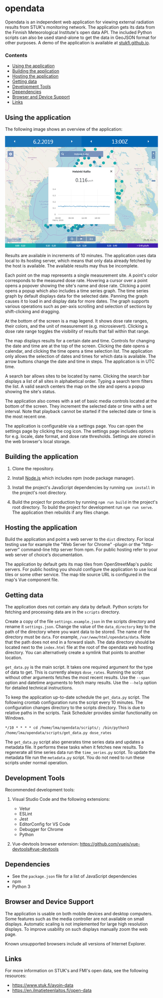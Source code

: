 # opendata

Opendata is an independent web application for viewing external radiation results from STUK's monitoring network. The application gets its data from the Finnish Meteorological Institute's open data API.  The included Python scripts can also be used stand-alone to get the data in GeoJSON format for other purposes. A demo of the application is available at [stukfi.github.io](https://stukfi.github.io/).

### Contents
- [Using the application](#using-the-application)
- [Building the application](#building-the-application)
- [Hosting the application](#hosting-the-application)
- [Getting data](#getting-data)
- [Development Tools](#development-tools)
- [Dependencies](#dependencies)
- [Browser and Device Support](#browser-and-device-support)
- [Links](#links)

## Using the application

The following image shows an overview of the application:

![](docs/overview.PNG)

Results are available in increments of 10 minutes. The application uses data local to its hosting server, which means that only data already fetched by the host is available. The available results may thus be incomplete.

Each point on the map represents a single measurement site. A point's color corresponds to the measured dose rate. Hovering a cursor over a point opens a popover showing the site's name and dose rate. Clicking a point opens a popup which also includes a time series graph. The time series graph by default displays data for the selected date. Panning the graph causes it to load in and display data for more dates. The graph supports various operations such as per-axis scrolling and selection of sections by shift-clicking and dragging.

At the bottom of the screen is a map legend. It shows dose rate ranges, their colors, and the unit of measurement (e.g. microsievert). Clicking a dose rate range toggles the visibility of results that fall within that range.

The map displays results for a certain date and time. Controls for changing the date and time are at the top of the screen. Clicking the date opens a calendar, and clicking the time opens a time selection list. The application only allows the selection of dates and times for which data is available. The arrow buttons change the date and time in steps. The application is in UTC time.

A search bar allows sites to be located by name. Clicking the search bar displays a list of all sites in alphabetical order. Typing a search term filters the list. A valid search centers the map on the site and opens a popup showing the site's status.

The application also comes with a set of basic media controls located at the bottom of the screen. They increment the selected date or time with a set interval. Note that playback cannot be started if the selected date or time is the most recent one.

The application is configurable via a settings page. You can open the settings page by clicking the cog icon. The settings page includes options for e.g. locale, date format, and dose rate thresholds. Settings are stored in the web browser's local storage.


## Building the application

1. Clone the repository.

2. Install [Node.js](https://nodejs.org) which includes npm (node package manager).

3. Install the project's JavaScript dependencies by running `npm install` in the project's root directory.

4. Build the project for production by running `npm run build` in the project's root directory. To build the project for development run `npm run serve`. The application then rebuilds if any files change.

## Hosting the application

Build the application and point a web server to the `dist` directory. For local testing use for example the "Web Server for Chrome" -plugin or the "http-server" command-line http server from npm. For public hosting refer to your web server of choice's documentation.

The application by default gets its map tiles from OpenStreetMap's public servers. For public hosting you should configure the application to use local tiles or some other service. The map tile source URL is configured in the map's Vue component file.

## Getting data

The application does not contain any data by default. Python scripts for fetching and processing data are in the `scripts` directory.

Create a copy of the file `settings.example.json` in the scripts directory and rename it `settings.json`. Change the value of the `data_directory` key to the path of the directory where you want data to be stored. The name of the directory must be `data`. For example, `/var/www/html/opendata/data`. Note that the path does not end in a forward slash. The data directory should be located next to the `index.html` file at the root of the opendata web hosting directory. You can alternatively create a symlink that points to another location.

`get_data.py` is the main script. It takes one required argument for the type of data to get. This is currently always `dose_rates`. Running the script without other arguments fetches the most recent results. Use the `--span` option and datetime arguments to fetch many results. Use the `--help` option for detailed technical instructions.

To keep the application up-to-date schedule the `get_data.py` script. The following crontab configuration runs the script every 10 minutes. The configuration changes directory to the scripts directory. This is due to relative paths in the scripts. Task Scheduler provides similar functionality on Windows.

`*/10 * * * * cd /home/lma/opendata/scripts/; /bin/python3 /home/lma/opendata/scripts/get_data.py dose_rates`

The `get_data.py` script also generates time series data and updates a metadata file. It performs these tasks when it fetches new results. To regenerate all time series data run the `time_series.py` script. To update the metadata file run the `metadata.py` script. You do not need to run these scripts under normal operation.

## Development Tools

Recommended development tools:

1. Visual Studio Code and the following extensions:
    - Vetur
    - ESLint
    - Jest
    - EditorConfig for VS Code
    - Debugger for Chrome
    - Python

2. Vue-devtools browser extension: https://github.com/vuejs/vue-devtools#vue-devtools

## Dependencies

- See the `package.json` file for a list of JavaScript dependencies
- npm
- Python 3

## Browser and Device Support

The application is usable on both mobile devices and desktop computers. Some features such as the media controller are not available on small displays. Automatic scaling is not implemented for large high resolution displays. To improve usability on such displays manually zoom the web page.

Known unsupported browsers include all versions of Internet Explorer.

## Links

For more information on STUK's and FMI's open data, see the following resources:
- https://www.stuk.fi/avoin-data
- https://en.ilmatieteenlaitos.fi/open-data
